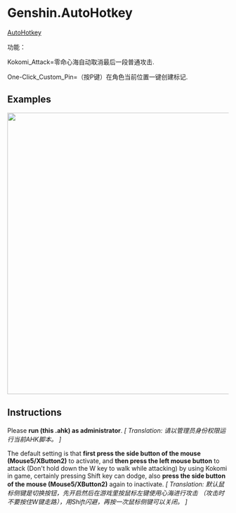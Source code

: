 # Genshin.AutoHotkey
 [AutoHotkey](https://www.autohotkey.com/download/ahk-install.exe)
 
功能：

Kokomi_Attack=零命心海自动取消最后一段普通攻击.

One-Click_Custom_Pin=（按P键）在角色当前位置一键创建标记.

## Examples
<img src="./Assets/Kokomi_Attack.gif" width=640 high=360>


## Instructions
Please **run (this .ahk) as administrator**.
*[ Translation: 请以管理员身份权限运行当前AHK脚本。 ]*

The default setting is that **first press the side button of the mouse (Mouse5/XButton2)** to activate, and **then press the left mouse button** to attack (Don't hold down the W key to walk while attacking) by using Kokomi in game, certainly pressing Shift key can dodge, also **press the side button of the mouse (Mouse5/XButton2)** again to inactivate.
*[ Translation: 默认鼠标侧键是切换按钮，先开启然后在游戏里按鼠标左键使用心海进行攻击 （攻击时不要按住W键走路），用Shift闪避，再按一次鼠标侧键可以关闭。 ]*
